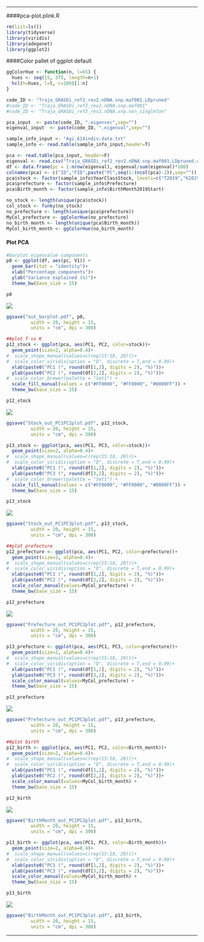 ------------------------------------------------------------------------

####pca-plot.plink.R

``` r
rm(list=ls())
library(tidyverse)
library(viridis)
library(adegenet)
library(ggplot2)
```

####Color pallet of ggplot default

``` r
ggColorHue <- function(n, l=65) {
  hues <- seq(15, 375, length=n+1)
  hcl(h=hues, l=l, c=100)[1:n]
}
```

``` r
code_ID <- "Traja_GRASDi_ref2_rev2.nDNA.snp.maf001.LDpruned"
#code_ID <- "Traja_GRASDi_ref2_rev2.nDNA.snp.maf001"
#code_ID <- "Traja_GRASDi_ref2_rev2.nDNA.snp.non_singleton"
```

``` r
pca_input  <- paste(code_ID, ".eigenvec",sep="")
eigenval_input  <- paste(code_ID, ".eigenval",sep="")
```

``` r
sample_info_input <- "Agi.614indiv.data.txt"
sample_info <- read.table(sample_info_input,header=T)
```

``` r
pca <- read.table(pca_input, header=F)
eigenval <- read.csv("Traja_GRASDi_ref2_rev2.nDNA.snp.maf001.LDpruned.eigenval", header=F)
df <- data.frame(pc = 1:nrow(eigenval), eigenval/sum(eigenval)*100)
colnames(pca) <- c("ID","FID",paste("PC",seq(1:(ncol(pca)-2)),sep=""))
pca$stock <- factor(sample_info$YearClassStock, levels=c("T2019","K2019","K2020"))
pca$prefecture <- factor(sample_info$Prefecture)
pca$Birth_month <- factor(sample_info$BirthMonth2019Start)
```

``` r
no_stock <- length(unique(pca$stock))
col_stock <- funky(no_stock)
no_prefecture <- length(unique(pca$prefecture))
MyCol_prefecture <- ggColorHue(no_prefecture)
no_birth_month <- length(unique(pca$Birth_month))
MyCol_birth_month <- ggColorHue(no_birth_month)
```

#### Plot PCA

``` r
#barplot eigenvalue components
p0 <- ggplot(df, aes(pc, V1)) +
  geom_bar(stat = "identity")+
  xlab("Percentage components")+
  ylab("Variance explained (%)")+
  theme_bw(base_size = 15)

p0
```

![](pca-plot.plink_files/figure-markdown_github/unnamed-chunk-8-1.png)

``` r
ggsave("out_barplot.pdf", p0,
         width = 20, height = 15,
         units = "cm", dpi = 300)

##plot T vs K
p12_stock <- ggplot(pca, aes(PC1, PC2, color=stock))+
  geom_point(size=2, alpha=0.4)+
#  scale_shape_manual(values=c(rep(15:18, 20)))+
#  scale_color_viridis(option = "D", discrete = T,end = 0.99)+
  xlab(paste0("PC1 (", round(df[1,2], digits = 2), "%)"))+
  ylab(paste0("PC2 (", round(df[2,2], digits = 2), "%)"))+
#  scale_color_brewer(palette = "Set1") +
  scale_fill_manual(values = c("#FF0000", "#FF0000", "#0000FF")) +
  theme_bw(base_size = 15)

p12_stock
```

![](pca-plot.plink_files/figure-markdown_github/unnamed-chunk-9-1.png)

``` r
ggsave("Stock_out_PC1PC2plot.pdf", p12_stock,
         width = 20, height = 15,
         units = "cm", dpi = 300)

p13_stock <- ggplot(pca, aes(PC1, PC3, color=stock))+
  geom_point(size=2, alpha=0.4)+
#  scale_shape_manual(values=c(rep(15:18, 20)))+
#  scale_color_viridis(option = "D", discrete = T,end = 0.99)+
  xlab(paste0("PC1 (", round(df[1,2], digits = 2), "%)"))+
  ylab(paste0("PC3 (", round(df[3,2], digits = 2), "%)"))+
#  scale_color_brewer(palette = "Set1") +
  scale_fill_manual(values = c("#FF0000", "#FF0000", "#0000FF")) +
  theme_bw(base_size = 15)

p13_stock
```

![](pca-plot.plink_files/figure-markdown_github/unnamed-chunk-10-1.png)

``` r
ggsave("Stock_out_PC1PC3plot.pdf", p13_stock,
         width = 20, height = 15,
         units = "cm", dpi = 300)

##plot prefecture
p12_prefecture <- ggplot(pca, aes(PC1, PC2, color=prefecture))+
  geom_point(size=2, alpha=0.4)+
#  scale_shape_manual(values=c(rep(15:18, 20)))+
#  scale_color_viridis(option = "D", discrete = T,end = 0.99)+
  xlab(paste0("PC1 (", round(df[1,2], digits = 2), "%)"))+
  ylab(paste0("PC2 (", round(df[2,2], digits = 2), "%)"))+
  scale_color_manual(values=MyCol_prefecture) +
  theme_bw(base_size = 15)

p12_prefecture
```

![](pca-plot.plink_files/figure-markdown_github/unnamed-chunk-11-1.png)

``` r
ggsave("Prefecture_out_PC1PC2plot.pdf", p12_prefecture,
         width = 20, height = 15,
         units = "cm", dpi = 300)

p13_prefecture <- ggplot(pca, aes(PC1, PC3, color=prefecture))+
  geom_point(size=2, alpha=0.4)+
#  scale_shape_manual(values=c(rep(15:18, 20)))+
#  scale_color_viridis(option = "D", discrete = T,end = 0.99)+
  xlab(paste0("PC1 (", round(df[1,2], digits = 2), "%)"))+
  ylab(paste0("PC3 (", round(df[3,2], digits = 2), "%)"))+
  scale_color_manual(values=MyCol_prefecture) +
  theme_bw(base_size = 15)

p13_prefecture
```

![](pca-plot.plink_files/figure-markdown_github/unnamed-chunk-12-1.png)

``` r
ggsave("Prefecture_out_PC1PC3plot.pdf", p13_prefecture,
         width = 20, height = 15,
         units = "cm", dpi = 300)

##plot birth
p12_birth <- ggplot(pca, aes(PC1, PC2, color=Birth_month))+
  geom_point(size=2, alpha=0.4)+
#  scale_shape_manual(values=c(rep(15:18, 20)))+
#  scale_color_viridis(option = "D", discrete = T,end = 0.99)+
  xlab(paste0("PC1 (", round(df[1,2], digits = 2), "%)"))+
  ylab(paste0("PC2 (", round(df[2,2], digits = 2), "%)"))+
  scale_color_manual(values=MyCol_birth_month) +
  theme_bw(base_size = 15)

p12_birth
```

![](pca-plot.plink_files/figure-markdown_github/unnamed-chunk-13-1.png)

``` r
ggsave("BirthMonth_out_PC1PC2plot.pdf", p12_birth,
         width = 20, height = 15,
         units = "cm", dpi = 300)

p13_birth <- ggplot(pca, aes(PC1, PC3, color=Birth_month))+
  geom_point(size=2, alpha=0.4)+
#  scale_shape_manual(values=c(rep(15:18, 20)))+
#  scale_color_viridis(option = "D", discrete = T,end = 0.99)+
  xlab(paste0("PC1 (", round(df[1,2], digits = 2), "%)"))+
  ylab(paste0("PC3 (", round(df[3,2], digits = 2), "%)"))+
  scale_color_manual(values=MyCol_birth_month) +
  theme_bw(base_size = 15)

p13_birth
```

![](pca-plot.plink_files/figure-markdown_github/unnamed-chunk-14-1.png)

``` r
ggsave("BirthMonth_out_PC1PC3plot.pdf", p13_birth,
         width = 20, height = 15,
         units = "cm", dpi = 300)
```

------------------------------------------------------------------------

